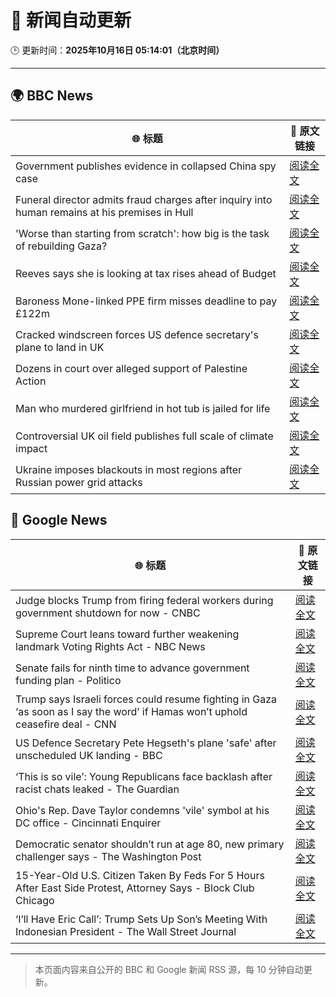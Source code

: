 # 🧠 新闻自动更新

🕒 更新时间：**2025年10月16日 05:14:01（北京时间）**

---

## 🌍 BBC News

| 🌐 标题 | 🔗 原文链接 |
|--------|-------------|
| Government publishes evidence in collapsed China spy case | [阅读全文](https://www.bbc.com/news/articles/c0ex172rxwzo?at_medium=RSS&at_campaign=rss) |
| Funeral director admits fraud charges after inquiry into human remains at his premises in Hull | [阅读全文](https://www.bbc.com/news/articles/cwyplw17897o?at_medium=RSS&at_campaign=rss) |
| 'Worse than starting from scratch': how big is the task of rebuilding Gaza? | [阅读全文](https://www.bbc.com/news/articles/cr5e4ee9r13o?at_medium=RSS&at_campaign=rss) |
| Reeves says she is looking at tax rises ahead of Budget | [阅读全文](https://www.bbc.com/news/articles/c2drpzxpkp3o?at_medium=RSS&at_campaign=rss) |
| Baroness Mone-linked PPE firm misses deadline to pay £122m | [阅读全文](https://www.bbc.com/news/articles/c629rdgyzl5o?at_medium=RSS&at_campaign=rss) |
| Cracked windscreen forces US defence secretary's plane to land in UK | [阅读全文](https://www.bbc.com/news/articles/cd67qe0255vo?at_medium=RSS&at_campaign=rss) |
| Dozens in court over alleged support of Palestine Action | [阅读全文](https://www.bbc.com/news/articles/c051g2q5651o?at_medium=RSS&at_campaign=rss) |
| Man who murdered girlfriend in hot tub is jailed for life | [阅读全文](https://www.bbc.com/news/articles/cvgvx134d86o?at_medium=RSS&at_campaign=rss) |
| Controversial UK oil field publishes full scale of climate impact | [阅读全文](https://www.bbc.com/news/articles/ce3xzgdqw3ro?at_medium=RSS&at_campaign=rss) |
| Ukraine imposes blackouts in most regions after Russian power grid attacks | [阅读全文](https://www.bbc.com/news/articles/c15p32dvy0vo?at_medium=RSS&at_campaign=rss) |

## 📰 Google News

| 🌐 标题 | 🔗 原文链接 |
|--------|-------------|
| Judge blocks Trump from firing federal workers during government shutdown for now - CNBC | [阅读全文](https://news.google.com/rss/articles/CBMifkFVX3lxTE1HYlZrdXFyU1c1Mm8zT0ZCd2VKM2wyZzNhZEowMVA1Q2JNUExXV3I5bG5zY3Jmc0ktUUlkcXlndnJsV0hTUkJ6MkgxOGtoYnhxSlhYV0didm82Zk9qbmFQOW9GWEl6LWh1VUdPY1cteW5hbk5VWFVSa1Q5NVFsd9IBgwFBVV95cUxOMEFjQjFUaUlvamVMVldqTnRFN1lfalhoMlBjUmpvSDBlZHBoYmFISTBHTkdtdmQyZEhjMmxjTVVneW1YTFRTWHE0XzFITHkyNFU3aFpvTUczY2x0OHZPZURUbHFKNkhXT3NBUmN4ZTQ2QkxIUURCOXV4VUpqS0VYSWI2NA?oc=5) |
| Supreme Court leans toward further weakening landmark Voting Rights Act - NBC News | [阅读全文](https://news.google.com/rss/articles/CBMivwFBVV95cUxOclUyNFJDRFMyT292MHEwQkhiQzJNd1owTnZIUlRyNnRMbjZ5em0zMUNyZmF1a3F4ekdqVTctVFB4NWFhcC1BVXhNVWx4QlU0ekhGVnoyTGVESjBRcjBOMU5rUGhyZmhOMnFfbVZkRGNTNFRCNVBSYnZ2MW1MdXBWMUpNcjRCY2Z4ekE2UTVvX01EZ3lFQlZTdjhTWG5PVEZhQklMcVZXanhXWExMdFF6cVc4N1AxMERJWFRiaUlWWdIBVkFVX3lxTE5KRmk0N2wyNWFwa3JCQTN4VjRCNWI4UW9mM1NlamM0dnpjM1lORVpWeXJvZDB5V2stTE9wRXVMN1A3N3ZHRGVscVZfSEhFdm1LUVMzeHR3?oc=5) |
| Senate fails for ninth time to advance government funding plan - Politico | [阅读全文](https://news.google.com/rss/articles/CBMiyAFBVV95cUxNOVZXeDVaVkZuVmFFdmFROW43OG40Vkl5a0YyRnBYeGFabUx2UWZvMlhLaGhFTk5KN243UTB0Z3ozMjZscWJZc2NjSlM0XzU5eXdmejhyWEk3Ukh0TXU3Q2hPMUtveGZBdTh4TUNKS2lETW5SMXQxaDlLdzhZWTg0RWpYeExTR2lpUW1DUlEwX2RCX3RUMGVmV0NpTDI4cXUyWEw0VTN0VFRqVk5pUC0ydU9WZnk2WFlUUFAxR1Bqb3B6dWV2cmQ3Sg?oc=5) |
| Trump says Israeli forces could resume fighting in Gaza ‘as soon as I say the word’ if Hamas won’t uphold ceasefire deal - CNN | [阅读全文](https://news.google.com/rss/articles/CBMie0FVX3lxTE16S3R3N0ZEdUxxZGgyUk9tdEg1TmlFOWhvRk1XdlZwU3ljYzhDS1J2S1NtcldCb20tdTRGYTFPUnh2dXViM3NaUGMxQThDY1pFdjNwOE84Z2dOM3J0NF8xUlhCWGI5Vm16cUxnZUlVekYwd040bHFIcEdWWQ?oc=5) |
| US Defence Secretary Pete Hegseth's plane 'safe' after unscheduled UK landing - BBC | [阅读全文](https://news.google.com/rss/articles/CBMiWkFVX3lxTE5wcWROYVdIN09xcDVkd0I5UElyRk1PMjBHUFQ0TXRoWWZlOVdxU2JzWGVPcFpaVDF5VUtqTVZCc2x1eC1UTXh0RVAxY0ZXOU1KMVM5YjdQYXhEd9IBX0FVX3lxTE9rUHhfMEtiR2xZSEJONzVwUmlyRXJmWjdrWXJxYzRiVVdueHF2WEpJYXFBSHF3ektBVVdrRkNsZV9pOWdvOU1GWGdsUV9maE44QWdoQ3RhRFUwTmxadTNN?oc=5) |
| ‘This is so vile’: Young Republicans face backlash after racist chats leaked - The Guardian | [阅读全文](https://news.google.com/rss/articles/CBMioAFBVV95cUxONXVxX1VGdkprTUxJWjJkeGpjWnV1blI1SDRpNU1XQVlTZ2Qzd3I4dUV5elZqWmJfTmRnQnJxTHlyNFVFVkVjS1dhblBNcVgzQmJVYzRNOV9KZWloc0NzdHdhQ2QxZFhSWHEtOFhqRFBLN1M4N29rOEltc1dBQ0gwYWV5dVB2TWRZSGk3d0ItZ0thdEEybUZlOE10RG1KejRJ?oc=5) |
| Ohio's Rep. Dave Taylor condemns 'vile' symbol at his DC office - Cincinnati Enquirer | [阅读全文](https://news.google.com/rss/articles/CBMioAFBVV95cUxNYzY2ZHNOYm5IcEJ3N1A0azF3clZvLTkzT0xNUm9QSEtveU5wUHpmUzAwVzgzNmwtV29EOHZOOVBFVHlfMGlPMnZzTkNmWTFfTkVCbXlIOW5kZDl6Vm5JWjFEa3hsWUxxZTdyYkdYOXplTnJxalRUQWFLUXBnSFB2SUx3cDh3VGdOTDc4VjYtaXdNQzZGVHkxUHY0QXR2N2xh?oc=5) |
| Democratic senator shouldn’t run at age 80, new primary challenger says - The Washington Post | [阅读全文](https://news.google.com/rss/articles/CBMijwFBVV95cUxPdEJxcHU0RXp2b0xtUWFORW8tV3Vramp1MUZCWW9HQ1VSWnZlMTdZVzRyV01wb2VFWjdGWHJobko4a2dMSDdTYVB1VU91akJpUWNXMkZjaFJ5SmNHenF0UTlwM2NXWUFyMnFfR1VJOUVGNnFwYm9OT3FXWGpNbzY3enMxM2dZamVWV013SUNKdw?oc=5) |
| 15-Year-Old U.S. Citizen Taken By Feds For 5 Hours After East Side Protest, Attorney Says - Block Club Chicago | [阅读全文](https://news.google.com/rss/articles/CBMizwFBVV95cUxQLUVmLWZVUmR1VlRTSjRDdzFsc2paOGJHTXpWZExEVmlWblFJdG5UT1ZhQVFKSnNMRkJyWXQ4ZEZCOFlQdDM4MXh3d0xfMnM0ZVN5YmZhWjFKbC1FTG1WVnpjV3o4YWFwNUdPLU1ydmdNMGJONFpOcFF6Y0R0d2Fidk5UZFB2R3ROUG1XYTR5WXotVVhLdXR1bndqZ1N4b3ZvSXFHcHZXSHdYN0JSOS1FZUFvX3A3SXdDNWotVGZFc2Z2QkwwalBLaXlZbW5rb0k?oc=5) |
| ‘I’ll Have Eric Call’: Trump Sets Up Son’s Meeting With Indonesian President - The Wall Street Journal | [阅读全文](https://news.google.com/rss/articles/CBMirAFBVV95cUxNb0NvR0FySFhkcXVqbTdWVDE3TGZJdWNneVZWcjZnbXhVVnBQNzJKd1lOQi14YWNrOFBEUV9ac216ZHhVb3hzX0lXRVBXVFVHNHNLVzd2MjBYQURFckIwMkFZRWVEVjREd2dHc1dya29TSlBzNXh6T2Fab2d1Ukt0ODR4WWozbVdrYWttbTNrLXNYSldNbTkxMzhnVnhLWEJmSHJtaDF1UTZmejRO?oc=5) |

---
> 本页面内容来自公开的 BBC 和 Google 新闻 RSS 源，每 10 分钟自动更新。